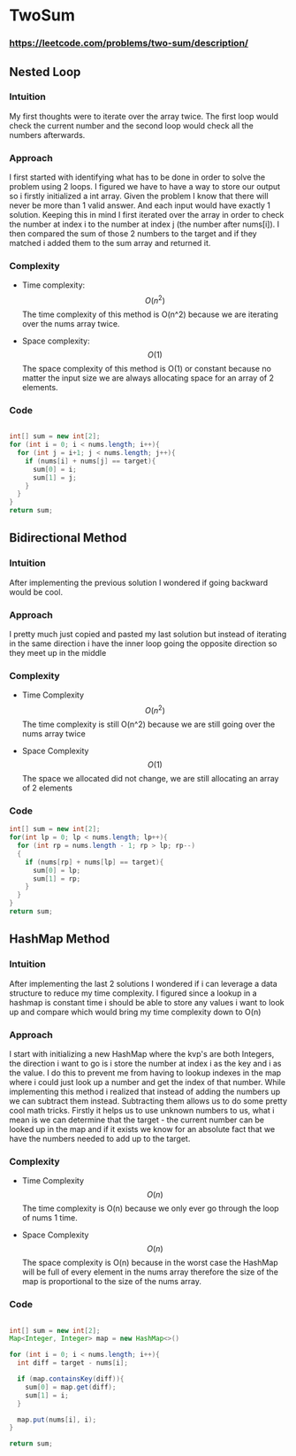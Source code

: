 # TwoSum
### https://leetcode.com/problems/two-sum/description/

## Nested Loop

### Intuition

My first thoughts were to iterate over the array twice. The first loop would check the current number and the second loop would check all the numbers afterwards.

### Approach
I first started with identifying what has to be done in order to solve the problem using 2 loops. I figured we have to have a way to store our output so i firstly initialized a int array. Given the problem I know that there will never be more than 1 valid answer. And each input would have exactly 1 solution. Keeping this in mind I first iterated over the array in order to check the number at index i to the number at index j (the number after nums[i]). I then compared the sum of those 2 numbers to the target and if they matched i added them to the sum array and returned it.

### Complexity
* Time complexity:
$$O(n^2)$$
The time complexity of this method is O(n^2) because we are iterating over the nums array twice.

* Space complexity:
$$O(1)$$
The space complexity of this method is O(1) or constant because no matter the input size we are always allocating space for an array of 2 elements.

### Code
```java

int[] sum = new int[2];
for (int i = 0; i < nums.length; i++){
  for (int j = i+1; j < nums.length; j++){
    if (nums[i] + nums[j] == target){
      sum[0] = i;
      sum[1] = j;
    }
  }
}
return sum;
```



## Bidirectional Method

### Intuition
After implementing the previous solution I wondered if going backward would be cool.

### Approach
I pretty much just copied and pasted my last solution but instead of iterating in the same direction i have the inner loop going the opposite direction so they meet up in the middle

### Complexity

* Time Complexity
$$O(n^2)$$
The time complexity is still O(n^2) because we are still going over the nums array twice

* Space Complexity
$$O(1)$$
The space we allocated did not change, we are still allocating an array of 2 elements

### Code

```java
int[] sum = new int[2];
for(int lp = 0; lp < nums.length; lp++){
  for (int rp = nums.length - 1; rp > lp; rp--)
  {
    if (nums[rp] + nums[lp] == target){
      sum[0] = lp;
      sum[1] = rp;
    }
  }
}
return sum;


```


## HashMap Method

### Intuition
After implementing the last 2 solutions I wondered if i can leverage a data structure to reduce my time complexity. I figured since a lookup in a hashmap is constant time i should be able to store any values i want to look up and compare which would bring my time complexity down to O(n)

### Approach

I start with initializing a new HashMap where the kvp's are both Integers, the direction i want to go is i store the number at index i as the key and i as the value. I do this to prevent me from having to lookup indexes in the map where i could just look up a number and get the index of that number. While implementing this method i realized that instead of adding the numbers up we can subtract them instead. Subtracting them allows us to do some pretty cool math tricks. Firstly it helps us to use unknown numbers to us, what i mean is we can determine that the target - the current number can be looked up in the map and if it exists we know for an absolute fact that we have the numbers needed to add up to the target.

### Complexity

* Time Complexity
$$O(n)$$
The time complexity is O(n) because we only ever go through the loop of nums 1 time.

* Space Complexity
$$O(n)$$
The space complexity is O(n) because in the worst case the HashMap will be full of every element in the nums array therefore the size of the map is proportional to the size of the nums array.

### Code

```java

int[] sum = new int[2];
Map<Integer, Integer> map = new HashMap<>()

for (int i = 0; i < nums.length; i++){
  int diff = target - nums[i];

  if (map.containsKey(diff)){
    sum[0] = map.get(diff);
    sum[1] = i;
  }

  map.put(nums[i], i);
}

return sum;
```